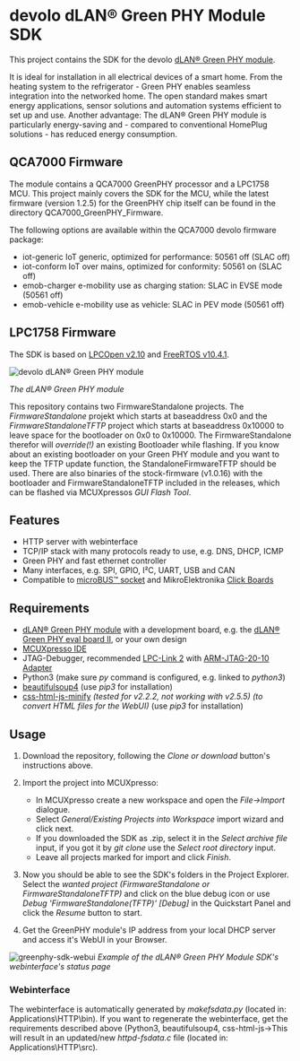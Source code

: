 # devolo dLAN® Green PHY Module SDK

This project contains the SDK for the devolo [dLAN® Green PHY module](https://www.devolo.de/dlan-green-phy-module).

It is ideal for installation in all electrical devices of a smart home. From the heating system to the refrigerator - Green PHY enables seamless 
integration into the networked home. The open standard makes smart energy applications, sensor solutions and automation systems efficient to set up and 
use. Another advantage: The dLAN® Green PHY module is particularly energy-saving and - compared to conventional HomePlug solutions - has reduced energy 
consumption.

## QCA7000 Firmware
The module contains a QCA7000 GreenPHY processor and a LPC1758 MCU. This project mainly covers the SDK for the MCU, while the latest firmware (version 1.2.5) for the GreenPHY chip itself can be found in the directory QCA7000_GreenPHY_Firmware.

The following options are available within the QCA7000 devolo firmware package:
 *  iot-generic    IoT generic, optimized for performance: 50561 off (SLAC off)
 *  iot-conform    IoT over mains, optimized for conformity: 50561 on (SLAC off)
 *  emob-charger   e-mobility use as charging station: SLAC in EVSE mode (50561 off)
 *  emob-vehicle   e-mobility use as vehicle: SLAC in PEV mode (50561 off)
 

## LPC1758 Firmware
The SDK is based on [LPCOpen 
v2.10](https://www.nxp.com/products/developer-resources/software-development-tools/developer-resources-/lpcopen-libraries-and-examples/lpcopen-software-development-platform-lpc17xx:LPCOPEN-SOFTWARE-FOR-LPC17XX) 
and [FreeRTOS v10.4.1](http://www.freertos.org/).


![devolo dLAN® Green PHY 
module](https://www.codico.com/media/catalog/product/cache/c59ee43e27a3fd6035149ee08efef60b/i/m/image_3_4.jpg)

*The dLAN® Green PHY module*

This repository contains two FirmwareStandalone projects. 
The *FirmwareStandalone* projekt which starts at baseaddress 0x0 and the *FirmwareStandaloneTFTP* project which starts at baseaddress 0x10000 to leave space for the bootloader on 0x0 to 0x10000.
The FirmwareStandalone therefor will *override(!)* an existing Bootloader while flashing. 
If you know about an existing bootloader on your Green PHY module and you want to keep the TFTP update function, the StandaloneFirmwareTFTP should be used.
There are also binaries of the stock-firmware (v1.0.16) with the bootloader and FirmwareStandaloneTFTP included in the releases, which can be flashed via MCUXpressos *GUI Flash Tool*.

## Features
* HTTP server with webinterface
* TCP/IP stack with many protocols ready to use, e.g. DNS, DHCP, ICMP
* Green PHY and fast ethernet controller
* Many interfaces, e.g. SPI, GPIO, I²C, UART, USB and CAN
* Compatible to [microBUS™ socket](https://www.mikroe.com/mikrobus/) and MikroElektronika [Click Boards](https://shop.mikroe.com/click)

## Requirements
* [dLAN® Green PHY module](https://www.devolo.de/dlan-green-phy-module) with a development board, e.g. the [dLAN® 
Green PHY eval board II](https://www.devolo.de/dlan-green-phy-eval-board-ii), or your own design
* [MCUXpresso IDE](https://www.nxp.com/design/software/development-software/mcuxpresso-software-and-tools-/mcuxpresso-integrated-development-environment-ide:MCUXpresso-IDE)
* JTAG-Debugger, recommended [LPC-Link 
2](https://www.nxp.com/products/developer-resources/software-development-tools/developer-resources-/lpcopen-libraries-and-examples/lpc-link2:OM13054) 
with [ARM-JTAG-20-10 Adapter](https://www.olimex.com/Products/ARM/JTAG/ARM-JTAG-20-10/)
* Python3 (make sure *py* command is configured, e.g. linked to *python3*)
* [beautifulsoup4](https://pypi.python.org/pypi/beautifulsoup4) (use *pip3* for installation)
* [css-html-js-minify](https://pypi.org/project/css-html-js-minify/2.2.2/) *(tested for v2.2.2, not working with v2.5.5) (to 
convert HTML files for the WebUI)* (use *pip3* for installation)

## Usage
1. Download the repository, following the *Clone or download* button's instructions above.
2. Import the project into MCUXpresso:
   *  In MCUXpresso create a new workspace and open the *File->Import* dialogue.
   * Select *General/Existing Projects into Workspace* import wizard and click next.
   * If you downloaded the SDK as .zip, select it in the *Select archive file* input,
     if you got it by *git clone* use the *Select root directory* input. 
   * Leave all projects marked for import and click *Finish*.

3. Now you should be able to see the SDK's folders in the Project Explorer.
   Select the *wanted project (FirmwareStandalone or FirmwareStandaloneTFTP)* and click on the blue debug icon or use *Debug 'FirmwareStandalone(TFTP)' [Debug]* in the Quickstart Panel and click the *Resume* button to start. 
4. Get the GreenPHY module's IP address from your local DHCP server and access it's WebUI in your Browser.

![greenphy-sdk-webui](https://user-images.githubusercontent.com/10745701/30339626-ecc350ca-97ef-11e7-96c5-5e3ad115d538.png)
*Example of the dLAN® Green PHY Module SDK's webinterface's status page*

### Webinterface
The webinterface is automatically generated by *makefsdata.py* (located in: Applications\HTTP\bin).
If you want to regenerate the webinterface, get the requirements described above (Python3, beautifulsoup4, css-html-js->This will result in an updated/new *httpd-fsdata.c* file (located in: Applications\HTTP\src).
